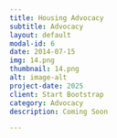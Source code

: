 ```yaml
---
title: Housing Advocacy
subtitle: Advocacy
layout: default
modal-id: 6
date: 2014-07-15
img: 14.png
thumbnail: 14.png
alt: image-alt
project-date: 2025
client: Start Bootstrap
category: Advocacy
description: Coming Soon

---
```

